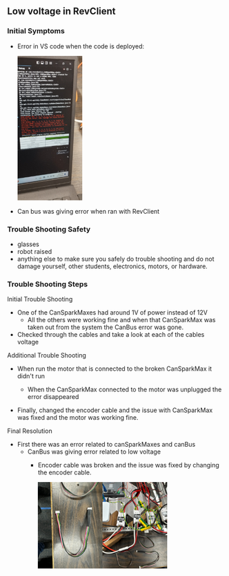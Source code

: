 ## Low voltage in RevClient

### Initial Symptoms 

* Error in VS code when the code is deployed:

  <img src="./images/LowVoltageErrorMessage.jpg" width=150>

* Can bus was giving error when ran with RevClient

### Trouble Shooting Safety

* glasses
* robot raised
* anything else to make sure you safely do trouble shooting and do not damage yourself, other students, electronics, motors, or hardware.

### Trouble Shooting Steps

Initial Trouble Shooting
* One of the CanSparkMaxes had around 1V of power instead of 12V
  * All the others were working fine and when that CanSparkMax was taken out from the system the CanBus error was gone.
* Checked through the cables and take a look at each of the cables voltage

Additional Trouble Shooting
* When run the motor that is connected to the broken CanSparkMax it didn't run
    * When the CanSparkMax connected to the motor was unplugged the error disappeared

* Finally, changed the encoder cable and the issue with CanSparkMax was fixed and the motor was working fine.

Final Resolution
* First there was an error related to canSparkMaxes and canBus
  * CanBus was giving error related to low voltage
    * Encoder cable was broken and the issue was fixed by changing the encoder cable.

      <img src="./images/BrokenEncoderCable.jpg" alt="Broken Encoder Cable" width="150"/><img src="./images/CanSparkMax.jpg" alt="Auto Points" width="150"/>
